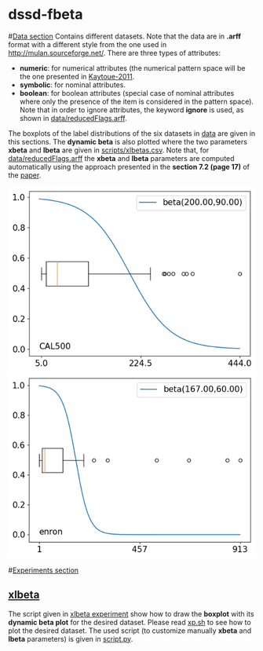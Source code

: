# dssd-fbeta

#[Data section](data/)
Contains different datasets. Note that the data are in **.arff** format with a different style from the one used in http://mulan.sourceforge.net/. There are three types of attributes: 
- **numeric**: for numerical attributes (the numerical pattern space will be the one presented in [Kaytoue-2011](https://hal.archives-ouvertes.fr/inria-00584371/document).
- **symbolic**: for nominal attributes.
- **boolean**: for boolean attributes (special case of nominal attributes where only the presence of the item is considered in the pattern space).
Note that in order to ignore attributes, the keyword **ignore** is used, as shown in [data/reducedFlags.arff](data/reducedFlags.arff).

The boxplots of the label distributions of the six datasets in [data](data/) are given in this sections. The **dynamic beta** is also plotted where the two parameters **xbeta** and **lbeta** are given in [scripts/xlbetas.csv](scripts/xlbetas.csv). Note that, for [data/reducedFlags.arff](data/reducedFlags.arff) the  **xbeta** and **lbeta** parameters are computed automatically using the approach presented in the **section 7.2 (page 17)** of the [paper](paper/mlj17.pdf). 

![](data/CAL500.png?raw=true)
![](data/enron.png?raw=true)

#[Experiments section](experiments/)

## [xlbeta](experiments/xlbeta) 
The script given in [xlbeta experiment](experiments/xlbeta) show how to draw the **boxplot** with its **dynamic beta plot** for the desired dataset. Please read [xp.sh](experiments/xlbeta/xp.sh) to see how to plot the desired dataset. The used script (to customize manually **xbeta** and **lbeta** parameters) is given in [script.py](scripts/script.py).



